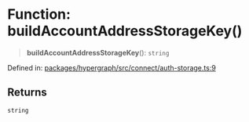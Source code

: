 # Function: buildAccountAddressStorageKey()

> **buildAccountAddressStorageKey**(): `string`

Defined in: [packages/hypergraph/src/connect/auth-storage.ts:9](https://github.com/hashirpm/hypergraph/blob/ab4ea1cdb9430798142e0d735aac9d31c2cf0ae0/packages/hypergraph/src/connect/auth-storage.ts#L9)

## Returns

`string`
